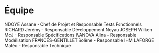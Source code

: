 # Équipe

NDOYE Assane            - Chef de Projet et Responsable Tests Fonctionnels
RICHARD Jérémy          - Responsable Développement Noyau
JOSEPH Wilken McJ       - Responsable Spécifications
IVANOVA Alina           - Responsable Modélisation
FRANCES-GENTILLET Solène - Responsable IHM
LAFORGE Matéo           - Responsable Technique